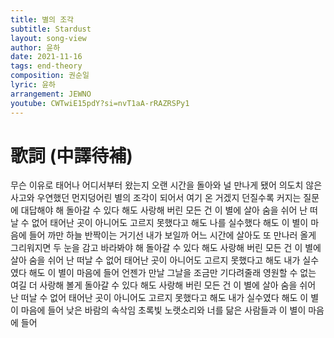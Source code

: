 ```yaml
---
title: 별의 조각
subtitle: Stardust
layout: song-view
author: 윤하
date: 2021-11-16
tags: end-theory
composition: 권순일
lyric: 윤하
arrangement: JEWNO
youtube: CWTwiE15pdY?si=nvT1aA-rRAZRSPy1
---
```


# 歌詞 (中譯待補)

무슨 이유로 태어나
어디서부터 왔는지
오랜 시간을 돌아와
널 만나게 됐어
의도치 않은 사고와
우연했던 먼지덩어린
별의 조각이 되어서
여기 온 거겠지
던질수록 커지는 질문에
대답해야 해
돌아갈 수 있다 해도
사랑해 버린 모든 건
이 별에 살아 숨을 쉬어
난 떠날 수 없어
태어난 곳이 아니어도
고르지 못했다고 해도
나를 실수했다 해도
이 별이 마음에 들어
까만 하늘 반짝이는
거기선 내가 보일까
어느 시간에 살아도
또 만나러 올게
그리워지면 두 눈을 감고
바라봐야 해
돌아갈 수 있다 해도
사랑해 버린 모든 건
이 별에 살아 숨을 쉬어
난 떠날 수 없어
태어난 곳이 아니어도
고르지 못했다고 해도
내가 실수였다 해도
이 별이 마음에 들어
언젠가 만날 그날을
조금만 기다려줄래
영원할 수 없는 여길
더 사랑해 볼게
돌아갈 수 있다 해도
사랑해 버린 모든 건
이 별에 살아 숨을 쉬어
난 떠날 수 없어
태어난 곳이 아니어도
고르지 못했다고 해도
내가 실수였다 해도
이 별이 마음에 들어
낮은 바람의 속삭임
초록빛 노랫소리와
너를 닮은 사람들과
이 별이 마음에 들어
